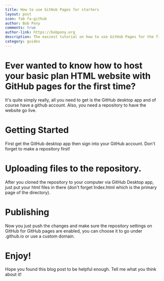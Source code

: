 ```yaml
---
title: How to use GitHub Pages for starters
layout: post
icon: fab fa-github
author: Bob Pony
comments: true
author-link: https://bobpony.org
description: The easiest tutorial on how to use GitHub Pages for the first time.
category: guides
---
```

# Ever wanted to know how to host your basic plan HTML website with GitHub pages for the first time?
It's quite simply really, all you need to get is the GitHub desktop app and of course have a github account. Also, you need a repository to have the website go live.
# Getting Started
First get the GitHub desktop app then sign into your GitHub account. Don't forget to make a repository first!
# Uploading files to the repository.
After you cloned the repository to your computer via GitHub Desktop app, just put your html files in there (don't forget Index.html which is the primary page of the directory).
# Publishing
Now you just push the changes and make sure the repository settings on GitHub for GitHub pages are enabled, you can choose it to go under <username>.github.io or use a custom domain.
# Enjoy!
Hope you found this blog post to be helpful enough. Tell me what you think about it!
